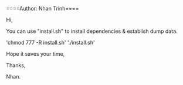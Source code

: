 ====Author: Nhan Trinh====

Hi,

You can use "install.sh" to install dependencies & establish dump data.

'chmod 777 -R install.sh'
'./install.sh'

Hope it saves your time,

Thanks,

Nhan.

